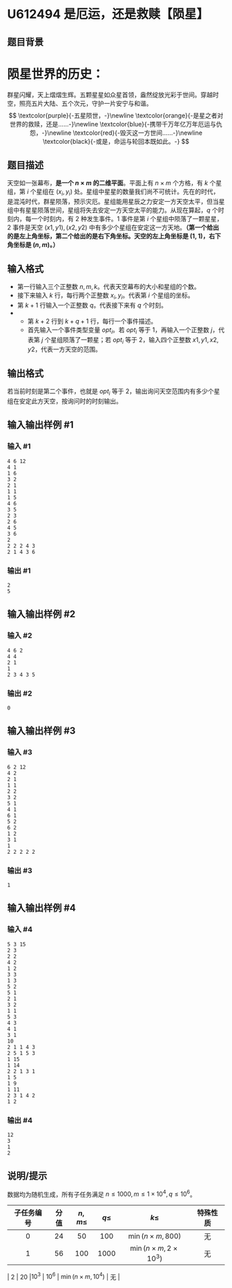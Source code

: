 # U612494 是厄运，还是救赎【陨星】

## 题目背景

# 陨星世界的历史：

群星闪耀，天上熠熠生辉。五颗星星如众星首领，盎然绽放光彩于世间。穿越时空，照亮五片大陆、五个次元，守护一片安宁与和谐。
$$
\textcolor{purple}{-五星陨世，-}\newline
\textcolor{orange}{-是星之者对世界的救赎，还是……-}\newline
\textcolor{blue}{-携带千万年亿万年厄运与仇怨，-}\newline
\textcolor{red}{-毁灭这一方世间……-}\newline
\textcolor{black}{-或是，命运与轮回本既如此。-}
$$

## 题目描述

天空如一张幕布，**是一个 $n \times m$ 的二维平面**。平面上有 $n \times m$ 个方格，有 $k$ 个星组，第 $i$ 个星组在 $(x_i,y_i)$ 处。星组中星星的数量我们尚不可统计。先在的时代，是混沌时代，群星陨落，预示灾厄。星组能用星辰之力安定一方天空太平，但当星组中有星星陨落世间，星组将失去安定一方天空太平的能力。从现在算起，$q$ 个时刻内，每一个时刻内，有 2 种发生事件。1 事件是第 $i$ 个星组中陨落了一颗星星，2 事件是天空 $(x1,y1),(x2,y2)$ 中有多少个星组在安定这一方天地。**（第一个给出的是左上角坐标，第二个给出的是右下角坐标。天空的左上角坐标是 $(1,1)$，右下角坐标是 $(n,m)$。）**

## 输入格式

- 第一行输入三个正整数 $n,m,k$。代表天空幕布的大小和星组的个数。
- 接下来输入 $k$ 行，每行两个正整数 $x_i,y_i$。代表第 $i$ 个星组的坐标。
- 第 $k + 1$ 行输入一个正整数 $q$。代表接下来有 $q$ 个时刻。
- - 第 $k + 2$ 行到 $k + q + 1$ 行，每行一个事件描述。
  - 首先输入一个事件类型变量 $opt_i$。若 $opt_i$ 等于 $1$，再输入一个正整数 $j$，代表第 $j$ 个星组陨落了一颗星；若 $opt_i$ 等于 $2$，输入四个正整数 $x1, y1, x2, y2$，代表一方天空的范围。

## 输出格式

若当前时刻是第二个事件，也就是 $opt_i$ 等于 $2$，输出询问天空范围内有多少个星组在安定此方天空，按询问时的时刻输出。

## 输入输出样例 #1

### 输入 #1

```
4 6 12
4 1
1 6
3 2
2 1
1 1
1 5
4 6
3 5
2 3
2 6
4 5
3 6
2
2 2 2 4 3
2 1 4 3 6
```

### 输出 #1

```
2
5
```

## 输入输出样例 #2

### 输入 #2

```
4 6 2
4 4
2 1
1
2 3 4 3 5
```

### 输出 #2

```
0
```

## 输入输出样例 #3

### 输入 #3

```
6 2 12
4 2
2 1
1 1
2 2
3 2
5 1
4 1
6 1
5 2
6 2
1 2
3 1
1
2 2 2 2 2
```

### 输出 #3

```
1
```

## 输入输出样例 #4

### 输入 #4

```
5 3 15
2 3
2 2
4 2
1 2
3 3
1 3
5 2
5 1
2 1
3 2
1 1
5 3
4 3
4 1
3 1
10
2 1 1 4 3
2 5 1 5 3
1 15
1 14
2 2 1 3 1
1 5
1 9
1 11
2 3 1 4 2
1 2
```

### 输出 #4

```
12
3
1
2
```

## 说明/提示

数据均为随机生成，所有子任务满足 $n \le 1000,m \le 1 \times 10^4,q \le 10^6$。

| 子任务编号 | 分值 |$n,m\le$ | $q\le$ | $k \le$ | 特殊性质 |
| :----------: | :----------: | :----------: | :----------: | :----------: | :----------: |
| $0$ | $24$ |$50$ | $100$ | $\min(n \times m, 800)$ | 无 |
| $1$ | $56$ |$100$ | $1000$ | $\min(n \times m, 2 \times 10^3)$ | 无 |

| $2$ | $20$ |$10^3$ | $10^6$ | $\min(n \times m, 10^4)$ | 无 |
